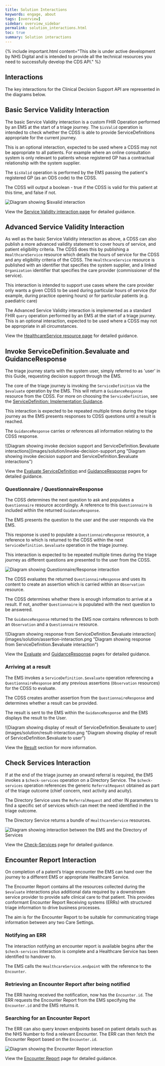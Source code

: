```yaml
---
title: Solution Interactions
keywords: engage, about
tags: [overview]
sidebar: overview_sidebar
permalink: solution_interactions.html
toc: true
summary: Solution interactions
---
```


{% include important.html content="This site is under active development by NHS Digital and is intended to provide all the technical resources you need to successfully develop the CDS API." %}


## Interactions ##

The key interactions for the Clinical Decision Support API are represented in the diagrams below.


## Basic Service Validity Interaction

The basic Service Validity interaction is a custom FHIR Operation performed by an EMS at the start of a triage journey. The `$isValid` operation is intended to check whether the CDSS is able to provide ServiceDefinitions appropriate for the current journey.

This is an optional interaction, expected to be used where a CDSS may not be appropriate to all patients. For example where an online consultation system is only relevant to patients whose registered GP has a contractual relationship with the system supplier.

The `$isValid` operation is performed by the EMS passing the patient's registered GP (as an ODS code) to the CDSS.

The CDSS will output a boolean - true if the CDSS is valid for this patient at this time, and false if not.

![Diagram showing $isvalid interaction](images/solution/isvalid-interaction.png "Diagram showing $isvalid interaction")

View the [Service Validity interaction page](api_post_isvalid.html) for detailed guidance.

## Advanced Service Validity Interaction

As well as the basic Service Validity interaction as above, a CDSS can also publish a more advanced validity statement to cover hours of service, and patient eligibility criteria.  The CDSS does this by publishing a `HealthcareService` resource which details the hours of service for the CDSS and any eligibility criteria of the CDSS.  The `HealthcareService` resource is published with an identifier that specifies the system supplier, and a linked `Organization` identifier that specifies the care provider (commissioner of the service).

This interaction is intended to support use cases where the care provider only wants a given CDSS to be used during particular hours of service (for example, during practice opening hours) or for particular patients (e.g. paediatric care)

The Advanced Service Validity interaction is implemented as a standard FHIR `query` operation performed by an EMS at the start of a triage journey. This is an optional interaction, expected to be used where a CDSS may not be appropriate in all circumstances. 

View the [HealthcareService resource page](api_healthcare_service_capability.html) for detailed guidance.


## Invoke ServiceDefinition.$evaluate and GuidanceResponse ##

The triage journey starts with the system user, simply referred to as 'user' in this Guide, requesting decision support through the EMS.

The core of the triage journey is invoking the `ServiceDefinition` via the `$evaluate` operation by the EMS. This will return a `GuidanceResponse` resource from the CDSS. For more on choosing the `ServiceDefinition`, see the [ServiceDefinition: Implementation Guidance](api_service_definition.html#servicedefinition-implementation-guidance). 

This interaction is expected to be repeated multiple times during the triage journey as the EMS presents responses to CDSS questions until a result is reached. 

The `GuidanceResponse` carries or references all information relating to the CDSS response.

![Diagram showing invoke decision support and ServiceDefinition.$evaluate interactions](images/solution/invoke-decision-support.png "Diagram showing invoke decision support and ServiceDefinition.$evaluate interactions")

View the [Evaluate ServiceDefinition](api_post_evaluate.html) and [GuidanceResponse](api_guidance_response.html) pages for detailed guidance.


### Questionnaire / QuestionnaireResponse ###

The CDSS determines the next question to ask and populates a `Questionnaire` resource accordingly.
A reference to this `Questionnaire` is included within the returned `GuidanceResponse`.

The EMS presents the question to the user and the user responds via the EMS.

This response is used to populate a `QuestionnaireResponse` resource, a reference to which is returned to the CDSS within the next `ServiceDefinition.$evaluate` operation in the triage journey.

This interaction is expected to be repeated multiple times during the triage journey as different questions are presented to the user from the CDSS.

![Diagram showing Questionnaire/Response interaction](images/solution/questionnaire-interaction.png "Diagram showing Questionnaire/Response interaction")

The CDSS evaluates the returned `QuestionnaireResponse` and uses its content to create an assertion which is carried within an `Observation` resource.

The CDSS determines whether there is enough information to arrive at a result. If not, another `Questionnaire` is populated with the next question to be answered.
 
The `GuidanceResponse` returned to the EMS now contains references to both an `Observation` and a `Questionnaire` resource.

![Diagram showing response from ServiceDefinition.$evaluate interaction](images/solution/assertion-interaction.png "Diagram showing response from ServiceDefinition.$evaluate interaction")

View the [Evaluate](api_post_evaluate.html) and [GuidanceResponse](api_guidance_response.html) pages for detailed guidance.


### Arriving at a result ###
The EMS invokes a `ServiceDefinition.$evaluate` operation referencing a `QuestionnaireResponse` and any previous assertions (`Observation` resources) for the CDSS to evaluate.

The CDSS creates another assertion from the `QuestionnaireResponse` and determines whether a result can be provided.

The result is sent to the EMS within the `GuidanceResponse` and the EMS displays the result to the User.

![Diagram showing display of result of ServiceDefinition.$evaluate to user](images/solution/result-interaction.png "Diagram showing display of result of ServiceDefinition.$evaluate to user")

View the [Result](api_return_guidance_response.html) section for more information.


## Check Services Interaction ##

If at the end of the triage journey an onward referral is required, the EMS invokes a `$check-services` operation on a Directory Service. The `$check-services` operation references the generic `ReferralRequest` obtained as part of the triage outcome (chief concern, next activity and acuity). 

The Directory Service uses the `ReferralRequest` and other IN parameters to find a specific set of  services which can meet the need identified in the triage outcome.

The Directory Service returns a bundle of `HealthcareService` resources.

![Diagram showing interaction between the EMS and the Directory of Services](images/solution/check-services-interaction.png "Diagram showing interaction between the EMS and the Directory of Services")

View the [Check-Services](api_check_services.html) page for detailed guidance.

## Encounter Report Interaction ##

On completion of a patent’s triage encounter the EMS can hand over the journey to a different EMS or appropriate Healthcare Service.

The Encounter Report contains all the resources collected during the `$evaluate` interactions plus additional data required by a downstream service provider to provide safe clinical care to that patient. This provides conformant Encounter Report Receiving systems (ERRs) with structured triage information to drive business processes.

The aim is for the Encounter Report to be suitable for communicating triage information between any two Care Settings.

### Notifying an ERR ###

The interaction notifying an encounter report is available begins after the `$check-services` interaction is complete and a Healthcare Service has been identified to handover to.

The EMS calls the `HealthcareService.endpoint` with the reference to the `Encounter`.

### Retrieving an Encounter Report after being notified ###

The ERR having received the notification, now has the `Encounter.id`. The ERR 
requests the Encounter Report from the EMS specifying the `Encounter.id` and the EMS returns it.

### Searching for an Encounter Report ###

The ERR can also query known endpoints based on patient details such as the NHS Number to find a relevant Encounter. The ERR can then fetch the Encounter Report based on the `Encounter.id`.


![Diagram showing the Encounter Report interaction](images/solution/encounter-report-interaction.png "Diagram showing the Encounter Report interaction")

View the [Encounter Report](api_encounter_report.html) page for detailed guidance.
